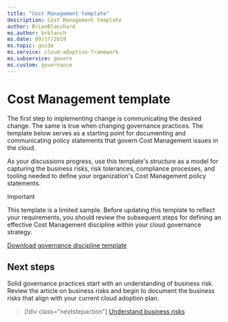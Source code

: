 ```yaml
---
title: "Cost Management template"
description: Cost Management template
author: BrianBlanchard
ms.author: brblanch
ms.date: 09/17/2019
ms.topic: guide
ms.service: cloud-adoption-framework
ms.subservice: govern
ms.custom: governance
---
```


# Cost Management template

The first step to implementing change is communicating the desired change. The same is true when changing governance practices. The template below serves as a starting point for documenting and communicating policy statements that govern Cost Management issues in the cloud.

As your discussions progress, use this template's structure as a model for capturing the business risks, risk tolerances, compliance processes, and tooling needed to define your organization's Cost Management policy statements.

> [!IMPORTANT]
> This template is a limited sample. Before updating this template to reflect your requirements, you should review the subsequent steps for defining an effective Cost Management discipline within your cloud governance strategy.

<!-- markdownlint-disable MD033 -->

 <a href="https://archcenter.blob.core.windows.net/cdn/fusion/governance/Cost%20Management%20Discipline%20Template.docx">Download governance discipline template</a>

<!-- markdownlint-enable MD033 -->

## Next steps

Solid governance practices start with an understanding of business risk. Review the article on business risks and begin to document the business risks that align with your current cloud adoption plan.

> [!div class="nextstepaction"]
> [Understand business risks](./business-risks.md)
